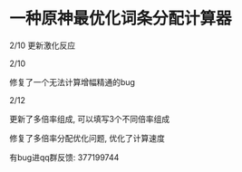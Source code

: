 # 一种原神最优化词条分配计算器

2/10
更新激化反应

2/10

修复了一个无法计算增幅精通的bug

2/12

更新了多倍率组成, 可以填写3个不同倍率组成

修复了多倍率分配优化问题, 优化了计算速度


有bug进qq群反馈: 377199744
